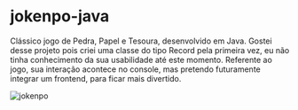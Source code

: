 # jokenpo-java
Clássico jogo de Pedra, Papel e Tesoura, desenvolvido em Java.
Gostei desse projeto pois criei uma classe do tipo Record pela primeira vez, eu não tinha conhecimento da sua usabilidade até este momento.
Referente ao jogo, sua interação acontece no console, mas pretendo futuramente integrar um frontend, para ficar mais divertido.

![jokenpo](https://user-images.githubusercontent.com/79613974/205777395-71f51fd3-530e-41a6-9db8-b3efd332093f.JPG)
